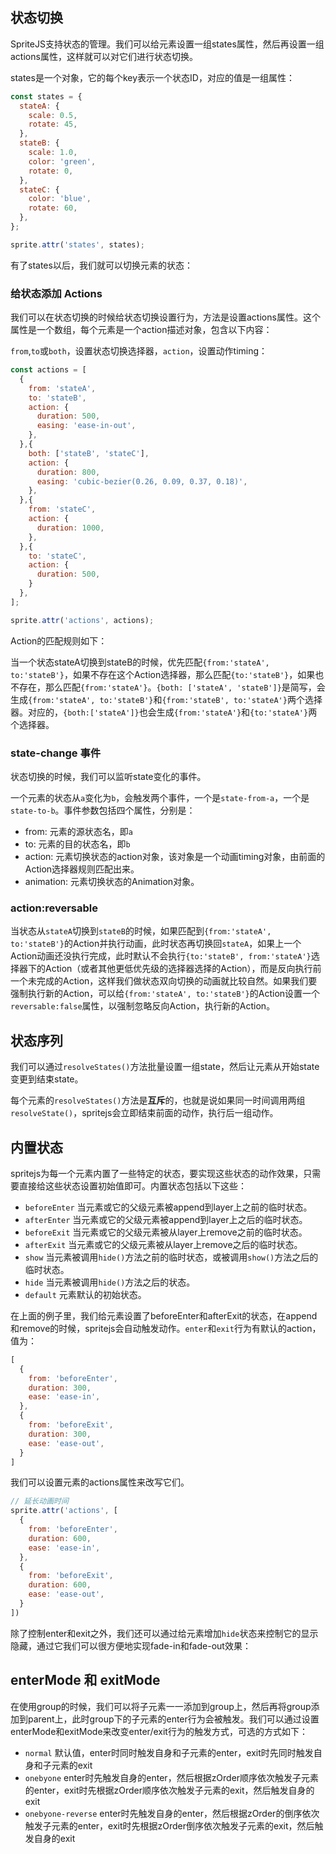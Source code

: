## 状态切换

SpriteJS支持状态的管理。我们可以给元素设置一组states属性，然后再设置一组actions属性，这样就可以对它们进行状态切换。

states是一个对象，它的每个key表示一个状态ID，对应的值是一组属性：

```js
const states = {
  stateA: {
    scale: 0.5,
    rotate: 45,
  },
  stateB: {
    scale: 1.0,
    color: 'green',
    rotate: 0,
  },
  stateC: {
    color: 'blue',
    rotate: 60,
  },
};

sprite.attr('states', states);
```

有了states以后，我们就可以切换元素的状态：

<div id="state-basic" class="sprite-container"></div>

<!-- demo: state-basic -->

### 给状态添加 Actions

我们可以在状态切换的时候给状态切换设置行为，方法是设置actions属性。这个属性是一个数组，每个元素是一个action描述对象，包含以下内容：

`from`,`to`或`both`，设置状态切换选择器，`action`，设置动作timing：

```js
const actions = [
  {
    from: 'stateA',
    to: 'stateB',
    action: {
      duration: 500,
      easing: 'ease-in-out',
    },
  },{
    both: ['stateB', 'stateC'],
    action: {
      duration: 800,
      easing: 'cubic-bezier(0.26, 0.09, 0.37, 0.18)',
    },
  },{
    from: 'stateC',
    action: {
      duration: 1000,
    },
  },{
    to: 'stateC',
    action: {
      duration: 500,
    }
  },
];

sprite.attr('actions', actions);
```

Action的匹配规则如下：

当一个状态stateA切换到stateB的时候，优先匹配`{from:'stateA', to:'stateB'}`，如果不存在这个Action选择器，那么匹配`{to:'stateB'}`，如果也不存在，那么匹配`{from:'stateA'}`。`{both: ['stateA', 'stateB']}`是简写，会生成`{from:'stateA', to:'stateB'}`和`{from:'stateB', to:'stateA'}`两个选择器。对应的，`{both:['stateA']}`也会生成`{from:'stateA'}`和`{to:'stateA'}`两个选择器。

<div id="state-actions" class="sprite-container"></div>

<!-- demo: state-actions -->

### state-change 事件

状态切换的时候，我们可以监听state变化的事件。

一个元素的状态从`a`变化为`b`，会触发两个事件，一个是`state-from-a`，一个是`state-to-b`。事件参数包括四个属性，分别是：

- from: 元素的源状态名，即`a`
- to: 元素的目的状态名，即`b`
- action: 元素切换状态的action对象，该对象是一个动画timing对象，由前面的Action选择器规则匹配出来。
- animation: 元素切换状态的Animation对象。

### action:reversable

当状态从`stateA`切换到`stateB`的时候，如果匹配到`{from:'stateA', to:'stateB'}`的Action并执行动画，此时状态再切换回`stateA`，如果上一个Action动画还没执行完成，此时默认不会执行`{to:'stateB', from:'stateA'}`选择器下的Action（或者其他更低优先级的选择器选择的Action），而是反向执行前一个未完成的Action，这样我们做状态双向切换的动画就比较自然。如果我们要强制执行新的Action，可以给`{from:'stateA', to:'stateB'}`的Action设置一个`reversable:false`属性，以强制忽略反向Action，执行新的Action。

<div id="state-reversable" class="sprite-container"></div>

<!-- demo: state-reversable -->

## 状态序列

我们可以通过`resolveStates()`方法批量设置一组state，然后让元素从开始state变更到结束state。

每个元素的`resolveStates()`方法是**互斥**的，也就是说如果同一时间调用两组`resolveState()`，spritejs会立即结束前面的动作，执行后一组动作。

<div id="state-resolveStates" class="sprite-container"></div>

<!-- demo: state-resolveStates -->

## 内置状态

spritejs为每一个元素内置了一些特定的状态，要实现这些状态的动作效果，只需要直接给这些状态设置初始值即可。内置状态包括以下这些：

- `beforeEnter` 当元素或它的父级元素被append到layer上之前的临时状态。
- `afterEnter` 当元素或它的父级元素被append到layer上之后的临时状态。
- `beforeExit` 当元素或它的父级元素被从layer上remove之前的临时状态。
- `afterExit` 当元素或它的父级元素被从layer上remove之后的临时状态。
- `show` 当元素被调用`hide()`方法之前的临时状态，或被调用`show()`方法之后的临时状态。
- `hide` 当元素被调用`hide()`方法之后的状态。
- `default` 元素默认的初始状态。

<div id="state-toggleEnterExit" class="sprite-container"></div>

<!-- demo: state-toggleEnterExit -->

在上面的例子里，我们给元素设置了beforeEnter和afterExit的状态，在append和remove的时候，spritejs会自动触发动作。`enter`和`exit`行为有默认的action，值为：

```js
[
  {
    from: 'beforeEnter',
    duration: 300,
    ease: 'ease-in',
  },
  {
    from: 'beforeExit',
    duration: 300,
    ease: 'ease-out',
  }
]
```

我们可以设置元素的actions属性来改写它们。

```js
// 延长动画时间
sprite.attr('actions', [
  {
    from: 'beforeEnter',
    duration: 600,
    ease: 'ease-in',
  },
  {
    from: 'beforeExit',
    duration: 600,
    ease: 'ease-out',
  }  
])
```

除了控制enter和exit之外，我们还可以通过给元素增加`hide`状态来控制它的显示隐藏，通过它我们可以很方便地实现fade-in和fade-out效果：

<div id="state-fade" class="sprite-container"></div>

<!-- demo: state-fade -->

## enterMode 和 exitMode

在使用group的时候，我们可以将子元素一一添加到group上，然后再将group添加到parent上，此时group下的子元素的enter行为会被触发。我们可以通过设置enterMode和exitMode来改变enter/exit行为的触发方式，可选的方式如下：

- `normal` 默认值，enter时同时触发自身和子元素的enter，exit时先同时触发自身和子元素的exit
- `onebyone` enter时先触发自身的enter，然后根据zOrder顺序依次触发子元素的enter，exit时先根据zOrder顺序依次触发子元素的exit，然后触发自身的exit
- `onebyone-reverse` enter时先触发自身的enter，然后根据zOrder的倒序依次触发子元素的enter，exit时先根据zOrder倒序依次触发子元素的exit，然后触发自身的exit

<div id="state-mode" class="sprite-container"></div>

<!-- demo: state-mode -->



<script src="/js/guide/states.js"></script>